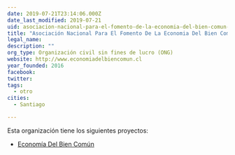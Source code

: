 ```yaml
---
date: 2019-07-21T23:14:06.000Z
date_last_modified: 2019-07-21
uid: asociacion-nacional-para-el-fomento-de-la-economia-del-bien-comun-en-chile
title: "Asociación Nacional Para El Fomento De La Economia Del Bien Común En Chile"
legal_name: 
description: ""
org_type: Organización civil sin fines de lucro (ONG)
website: http://www.economiadelbiencomun.cl
year_founded: 2016
facebook: 
twitter: 
tags:
  - otro
cities: 
  - Santiago

---
```


Esta organización tiene los siguientes proyectos:

- [Economía Del Bien Común](/i/economia-del-bien-comun.html)
